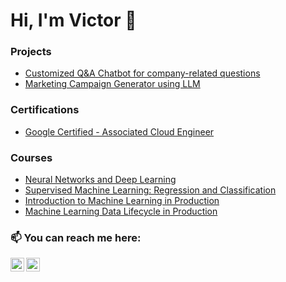 # Hi, I'm Victor 👋

### Projects
- [Customized Q&A Chatbot for company-related questions](https://github.com/victorvsanchez/hvar-streamlit-chatbot)
- [Marketing Campaign Generator using LLM](https://github.com/victorvsanchez/vibra-mkt-generator-beta)

### Certifications
- [Google Certified - Associated Cloud Engineer](https://google.accredible.com/ebf9aa1e-55b1-4467-9696-b0e703338905)

### Courses
- [Neural Networks and Deep Learning](https://coursera.org/share/db57bd88679a1176816c48b24756a4a6)
- [Supervised Machine Learning: Regression and Classification](https://coursera.org/share/ed3a7c2a692e1625ee1f585f85d5b50a)
- [Introduction to Machine Learning in Production](https://coursera.org/share/8aab31f9b35c057acc28ea9eba39bfb5)
- [Machine Learning Data Lifecycle in Production](https://coursera.org/share/1aa87a842eb394edc5b23c03d6bc7305)

### 📫 You can reach me here:

[<img align="left" alt="victorvsanchez | LinkedIn" width="22px" src="https://pngimg.com/uploads/linkedIn/linkedIn_PNG16.png" />][linkedin]
[<img align="left" alt="victorwsanchez | Instagram" width="22px" src="https://upload.wikimedia.org/wikipedia/commons/a/a5/Instagram_icon.png" />][instagram]

[instagram]: https://www.instagram.com/victorwsanchez/
[linkedin]: https://linkedin.com/in/victorvsanchez

<!--
**victorvsanchez/victorvsanchez** is a ✨ _special_ ✨ repository because its `README.md` (this file) appears on your GitHub profile.

Here are some ideas to get you started:

- 🔭 I’m currently working on ...
- 🌱 I’m currently learning ...
- 👯 I’m looking to collaborate on ...
- 🤔 I’m looking for help with ...
- 💬 Ask me about ...
- 📫 How to reach me: ...
- 😄 Pronouns: ...
- ⚡ Fun fact: ...
-->
